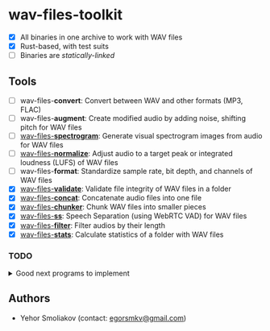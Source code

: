 # wav-files-toolkit

- [x] All binaries in one archive to work with WAV files
- [x] Rust-based, with test suits
- [ ] Binaries are *statically-linked*

## Tools

- [ ] wav-files-**convert**: Convert between WAV and other formats (MP3, FLAC)
- [ ] wav-files-**augment**: Create modified audio by adding noise, shifting pitch for WAV files
- [ ] [wav-files-**spectrogram**](https://github.com/RustedBytes/wav-files-spectrogram): Generate visual spectrogram images from audio for WAV files
- [ ] [wav-files-**normalize**](https://github.com/RustedBytes/wav-files-normalize): Adjust audio to a target peak or integrated loudness (LUFS) of WAV files
- [ ] wav-files-**format**: Standardize sample rate, bit depth, and channels of WAV files
- [x] [wav-files-**validate**](https://github.com/RustedBytes/wav-files-validate): Validate file integrity of WAV files in a folder
- [x] [wav-files-**concat**](https://github.com/RustedBytes/wav-files-concat): Concatenate audio files into one file
- [x] [wav-files-**chunker**](https://github.com/RustedBytes/wav-files-chunker): Chunk WAV files into smaller pieces
- [x] [wav-files-**ss**](https://github.com/RustedBytes/wav-files-ss): Speech Separation (using WebRTC VAD) for WAV files
- [x] [wav-files-**filter**](https://github.com/RustedBytes/wav-files-filter): Filter audios by their length
- [x] [wav-files-**stats**](https://github.com/RustedBytes/wav-files-stats): Calculate statistics of a folder with WAV files

### TODO

<details>

  <summary>Good next programs to implement</summary>
  
- [ ] wav-files-**denoise**: Apply noise reduction algorithms (e.g., spectral subtraction or Wiener filtering) to remove background noise from WAV files. Why? Complements augmentation (which adds noise) by enabling cleanup; essential for real-world recordings.
- [ ] wav-files-**eq**: Apply equalization filters to boost/cut specific frequency bands in WAV files. Why? Builds on spectrogram visualization for targeted audio shaping; useful for mastering or voice enhancement.
- [ ] wav-files-**trim**: Automatically detect and trim silence from the start/end of WAV files, with optional threshold settings. Why? Enhances speech separation and chunking by removing dead air; streamlines podcast or interview processing.
- [ ] wav-files-**compress**: Apply dynamic range compression to even out loud/soft parts in WAV files, with adjustable ratio/threshold. Why? Pairs with normalization for professional loudness control; prevents clipping in mixed or concatenated files.
- [ ] wav-files-**tempo**: Adjust playback speed/tempo of WAV files without altering pitch (using time-stretching algorithms like WSOLA). Why? Extends pitch-shifting augmentation to rhythm; great for music remixing or sped-up training data.
- [ ] wav-files-**metadata**: Edit or extract embedded metadata (e.g., artist, title, comments) in WAV files using RIFF chunks. Why? Fills a gap in file handling; integrates with stats and validation for better organization in folders.
- [ ] wav-files-**waveform**: Generate static waveform plot images (PNG/SVG) from WAV files, with customizable styles. Why? Expands visualization beyond spectrograms; quick for previews or reports alongside stats.
- [ ] wav-files-**mix**: Overlay or blend multiple WAV files into a single output, with volume balancing and channel mapping (e.g., stereo mixdown). Why? Extends concatenation for layered audio (e.g., voiceover on music); useful for post-production without full DAWs.
- [ ] wav-files-**echo**: Add echo, reverb, or chorus effects to WAV files using delay-based DSP parameters (e.g., decay time, wet/dry mix). Why? Enhances augmentation with spatial effects; great for simulating environments in voice recordings.
- [ ] wav-files-**fft**: Compute and export Fast Fourier Transform (FFT) data as text/CSV for frequency analysis of WAV files. Why? Deeper dive beyond spectrograms for quantitative spectral insights; supports research or automated quality checks.

</details>

## Authors

- Yehor Smoliakov (contact: <egorsmkv@gmail.com>)
